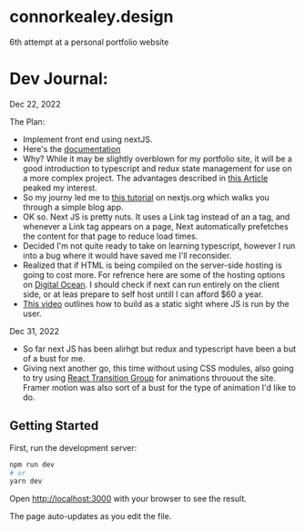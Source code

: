 # connorkealey.design
6th attempt at a personal portfolio website

# Dev Journal:

Dec 22, 2022

The Plan:
- Implement front end using nextJS.
- Here's the [documentation](https://nextjs.org/docs/getting-started)
- Why? While it may be slightly overblown for my portfolio site, it will be a good introduction to typescript and redux state management for use on a more complex project. The advantages described in [this Article](https://www.imaginarycloud.com/blog/next-js-vs-react/) peaked my interest.
- So my journy led me to [this tutorial](https://nextjs.org/learn/basics/create-nextjs-app) on nextjs.org which walks you through a simple blog app.
- OK so. Next JS is pretty nuts. It uses a Link tag instead of an a tag, and whenever a Link tag appears on a page, Next automatically prefetches the content for that page to reduce load times.
- Decided I'm not quite ready to take on learning typescript, however I run into a bug where it would have saved me I'll reconsider. 
- Realized that if HTML is being compiled on the server-side hosting is going to cost more. For refrence here are some of the hosting options on [Digital Ocean](https://www.digitalocean.com/pricing). I should check if next can run entirely on the client side, or at leas prepare to self host untill I can afford $60 a year.
- [This video](https://www.youtube.com/watch?v=y0W2TD1EUXE) outlines how to build as a static sight where JS is run by the user.

Dec 31, 2022
- So far next JS has been alirhgt but redux and typescript have been a but of a bust for me.
- Giving next another go, this time without using CSS modules, also going to try using [React Transition Group](http://reactcommunity.org/react-transition-group/css-transition) for animations throuout the site. Framer motion was also sort of a bust for the type of animation I'd like to do.

## Getting Started

First, run the development server:

```bash
npm run dev
# or
yarn dev
```

Open [http://localhost:3000](http://localhost:3000) with your browser to see the result.

The page auto-updates as you edit the file.
